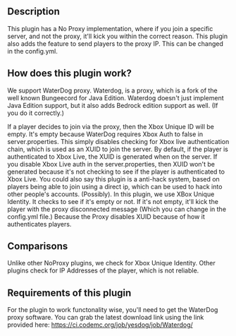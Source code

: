 ## Description
This plugin has a No Proxy implementation, where if you join a specific server, and not the proxy, it'll kick you within the correct reason. This plugin also adds the feature to send players to the proxy IP. This can be changed in the config.yml.


## How does this plugin work?
We support WaterDog proxy. Waterdog, is a proxy, which is a fork of the well known Bungeecord for Java Edition. Waterdog doesn't just implement Java Edition support, but it also adds Bedrock edition support as well. (If you do it correctly.)

If a player decides to join via the proxy, then the Xbox Unique ID will be empty. It's empty because WaterDog requires Xbox Auth to false in server.properties. This simply disables checking for Xbox live authentication chain, which is used as an XUID to join the server. By default, if the player is authenticated to Xbox Live, the XUID is generated when on the server. If you disable Xbox Live auth in the server.properties, then XUID won't be generated because it's not checking to see if the player is authenticated to Xbox Live. You could also say this plugin is a anti-hack system, based on players being able to join using a direct ip, which can be used to hack into other people's accounts. (Possibly). In this plugin, we use XBox Unique Identity. It checks to see if it's empty or not. If it's not empty, it'll kick the player with the proxy disconnected message (Which you can change in the config.yml file.) Because the Proxy disables XUID because of how it authenticates players.


## Comparisons
Unlike other NoProxy plugins, we check for Xbox Unique Identity. Other plugins check for IP Addresses of the player, which is not reliable.

## Requirements of this plugin
For the plugin to work functonality wise, you'll need to get the WaterDog proxy software. You can grab the latest download link using the link provided here: https://ci.codemc.org/job/yesdog/job/Waterdog/
